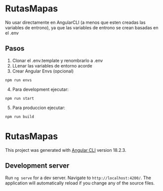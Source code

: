 # RutasMapas

No usar directamente en AngularCLI (a menos que esten creadas las variables de entrono), ya que las variables de entrono se crean basadas en el .env
## Pasos
1. Clonar el .env.template y renombrarlo a .env
2. LLenar las variables de entorno acorde
3. Crear Angular Envs (opcional)
```
npm run envs
```
4. Para development ejecutar:
```
npm run start
```
5. Para produccion ejecutar:
```
npm run build
```


# RutasMapas
This project was generated with [Angular CLI](https://github.com/angular/angular-cli) version 18.2.3.

## Development server
Run `ng serve` for a dev server. Navigate to `http://localhost:4200/`. The application will automatically reload if you change any of the source files.



